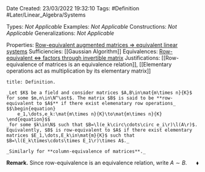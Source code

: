 <br />
<br />

Date Created: 23/03/2022 19:32:10
Tags: #Definition #Later/Linear_Algebra/Systems

Types: _Not Applicable_
Examples: _Not Applicable_
Constructions: _Not Applicable_
Generalizations: _Not Applicable_

Properties: [Row-equivalent augmented matrices $\Rightarrow$ equivalent linear systems](Row-equivalent%20augmented%20matrices%20implies%20equivalent%20linear%20systems.md)
Sufficiencies: [[Gaussian Algorithm]]
Equivalences: [Row-equivalent $\Leftrightarrow$ factors through invertible matrix](Row-equivalent%20iff%20factors%20through%20invertible%20matrix.md)
Justifications: [[Row-equivalence of matrices is an equivalence relation]], [[Elementary operations act as multiplication by its elementary matrix]]

``` ad-Definition
title: Definition.

_Let $K$ be a field and consider matrices $A,B\in\mat{m\times n}{K}$ for some $m,n\in\N^\ast$. The matrix $B$ is said to be **row-equivalent to $A$** if there exist elemenatary row operations_
$$\begin{equation}
    e_1,\dots,e_k:\mat{m\times n}{K}\to\mat{m\times n}{K}
\end{equation}$$
_for some $k\in\N$ such that $B=\l(e_k\circ\cdots\circ e_i\r)\l(A\r)$. Equivalently, $B$ is row-equivalent to $A$ if there exist elementary matrices $E_1,\dots,E_k\in\mat{m}{K}$ such that $B=\l(E_k\times\cdots\times E_1\r)\times A$._

_Similarly for **column-equivalence of matrices**._

```

**Remark.** Since row-equivalence is an equivalence relation, write $A\sim B$.<span style="float:right;">$\blacklozenge$</span>
